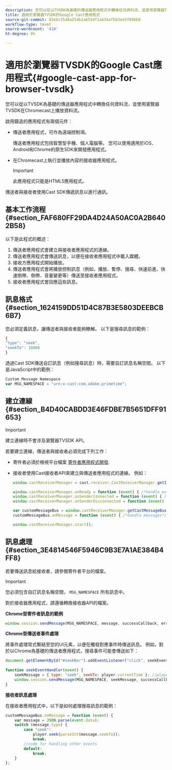 ```yaml
---
description: 您可以從以TVSDK為基礎的傳送器應用程式中轉換任何資料流，並使用瀏覽器TVSDK在Chromecast上播放資料流。
title: 適用於瀏覽器TVSDK的Google Cast應用程式
source-git-commit: 02ebc3548a254b2a6554f1ab34afbb3ea5f09bb8
workflow-type: tm+mt
source-wordcount: '410'
ht-degree: 0%

---
```


# 適用於瀏覽器TVSDK的Google Cast應用程式{#google-cast-app-for-browser-tvsdk}

您可以從以TVSDK為基礎的傳送器應用程式中轉換任何資料流，並使用瀏覽器TVSDK在Chromecast上播放資料流。

<!--<a id="section_87CE5D6D46F0439EB6E63A742D6DD9C8"></a>-->

啟用鑄造的應用程式有兩個元件：

* 傳送者應用程式，可作為遠端控制項。

  傳送者應用程式包括智慧型手機、個人電腦等。 您可以使用適用於iOS、Android和Chrome的原生SDK來開發應用程式。
* 在Chromecast上執行並播放內容的接收器應用程式。

  >[!IMPORTANT]
  >
  >此應用程式只能是HTML5應用程式。

傳送者與接收者使用Cast SDK傳遞訊息以進行通訊。

## 基本工作流程 {#section_FAF680FF29DA4D24A50AC0A2B6402B58}

以下是此程式的概述：

1. 傳送者應用程式會建立與接收者應用程式的連線。
1. 傳送者應用程式會傳送訊息，以便在接收者應用程式中載入媒體。
1. 接收方應用程式開始播放。
1. 傳送者應用程式會將播放控制訊息（例如，播放、暫停、搜尋、快速前進、快速倒帶、倒帶、音量變更等）傳送至接收者應用程式。
1. 接收者應用程式會回應這些訊息。

## 訊息格式 {#section_1624159DD51D4C87B3E5803DEEBCB6B7}

您必須定義訊息，讓傳送者與接收者能夠瞭解。 以下是搜尋訊息的範例：

```js
{ 
"type": "seek", 
"seekTo": 10000 
} 
```

透過Cast SDK傳送自訂訊息（例如搜尋訊息）時，需要自訂訊息名稱空間。 以下是JavaScript中的範例：

```js
Custom Message Namespace 
var MSG_NAMESPACE = "urn:x-cast:com.adobe.primetime"; 
```

## 建立連線 {#section_B4D40CABDD3E46FDBE7B5651DFF91653}

>[!IMPORTANT]
>
>建立連線時不會涉及瀏覽器TVSDK API。

若要建立連線，傳送者與接收者必須完成下列工作：

* 寄件者必須於檢視平台檔案 [寄件者應用程式開發](https://developers.google.com/cast/docs/sender_apps).
* 接收者使用Cast接收者API來建立與傳送者應用程式的連線。 例如：

  ```js
  window.castReceiverManager = cast.receiver.CastReceiverManager.getInstance(); 
  
  window.castReceiverManager.onReady = function (event) { /*handle event*/ }; 
  window.castReceiverManager.onSenderConnected = function (event) { /*handle event*/ }; 
  window.castReceiverManager.onSenderDisconnected = function (event) { /*handle event*/ }; 
  
  var customMessageBus = window.castReceiverManager.getCastMessageBus(MSG_NAMESPACE); 
  customMessageBus.onMessage = function (event) { /*handle messages*/ }; 
  
  window.castReceiverManager.start(); 
  ```

## 訊息處理 {#section_3E4814546F5946C9B3E7A1AE384B4FF8}

若要傳送訊息給接收者，請參閱寄件者平台的檔案。

>[!IMPORTANT]
>
>您必須包含自訂訊息名稱空間， `MSG_NAMESPACE` 所有訊息中。

對於接收器應用程式，請遵循轉換接收器API的檔案。

**Chrome型寄件者訊息的範例**

```js
window.session.sendMessage(MSG_NAMESPACE, message, successCallback, errorCallback); //https://developers.google.com/cast/docs/reference/chrome/chrome.cast.Session#sendMessage
```

**Chrome型傳送者事件處理**

將事件處理常式繫結至您的UI元素，以便在觸發對應事件時傳送訊息。 例如，對於以Chrome為基礎的傳送者應用程式，搜尋事件可能會傳送如下：

```js
document.getElementById("#seekBar").addEventListener("click", seekEventHandler); 
   
function seekEventHandler(event) { 
    seekMessage = { type: "seek", seekTo: player.currentTime }; //player is an instance of AdobePSDK.MediaPlayer 
    window.session.sendMessage(MSG_NAMESPACE, seekMessage, successCallback, errorCallback); 
} 
```

**接收者訊息處理**

在接收者應用程式中，以下是如何處理搜尋訊息的範例：

```js
customMessageBus.onMessage = function (event) { 
    var message = JSON.parse(event.data); 
    switch (message.type) { 
        case "seek":  
            player.seek(parseInt(message.seekTo)); 
            break; 
        //code for handling other events 
        default:  
            break; 
    } 
}; 
```
